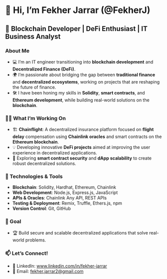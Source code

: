 
# 👋 Hi, I’m Fekher Jarrar (@FekherJ)

## 🚀 Blockchain Developer | DeFi Enthusiast | IT Business Analyst


### About Me

- 💻 I’m an IT engineer transitioning into **blockchain development** and **Decentralized Finance (DeFi)**.
- 🌍 I’m passionate about bridging the gap between **traditional finance** and **decentralized ecosystems**, working on projects that are reshaping the future of finance.
- 🛠 I have been honing my skills in **Solidity**, **smart contracts**, and **Ethereum development**, while building real-world solutions on the **blockchain**.


### 🧑‍💻 What I’m Working On

- 🏗 **Chainflight**: A decentralized insurance platform focused on **flight delay** compensation using **Chainlink oracles** and smart contracts on the **Ethereum blockchain**.
- 💡 Developing innovative **DeFi projects** aimed at improving the user experience in decentralized applications.
- 🔗 Exploring **smart contract security** and **dApp scalability** to create robust decentralized solutions.

  
### 🔧 Technologies & Tools

- **Blockchain**: Solidity, Hardhat, Ethereum, Chainlink
- **Web Development**: Node.js, Express.js, JavaScript
- **APIs & Oracles**: Chainlink Any API, REST APIs
- **Testing & Deployment**: Remix, Truffle, Ethers.js, npm
- **Version Control**: Git, GitHub


### 🎯 Goal

- 🏆 Build secure and scalable decentralized applications that solve real-world problems.


### 📫 Let’s Connect!

- 💼 LinkedIn: www.linkedin.com/in/fekher-jarrar
- 📧 Email: fekher.jarrar2@gmail.com
